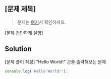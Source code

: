 ## [문제 제목]
> 문제는 [여기](https://www.acmicpc.net/problem/2557)서 확인하세요.

[문제 간단하게 설명]

## Solution

[문제 풀이 작성]
"Hello World!" 콘솔 출력해보는 문제

```javascript
console.log('Hello World!');
```
